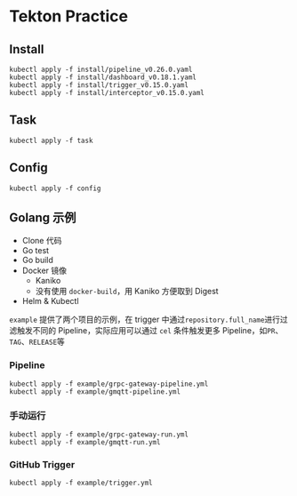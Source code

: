 # Tekton Practice

## Install

```shell
kubectl apply -f install/pipeline_v0.26.0.yaml
kubectl apply -f install/dashboard_v0.18.1.yaml
kubectl apply -f install/trigger_v0.15.0.yaml
kubectl apply -f install/interceptor_v0.15.0.yaml
```

## Task

```shell
kubectl apply -f task
```

## Config

```shell
kubectl apply -f config
```

## Golang 示例

- Clone 代码
- Go test
- Go build
- Docker 镜像
    - Kaniko
    - 没有使用 `docker-build`，用 Kaniko 方便取到 Digest 
- Helm & Kubectl

`example` 提供了两个项目的示例，在 trigger 中通过`repository.full_name`进行过滤触发不同的 Pipeline，实际应用可以通过 `cel` 条件触发更多 Pipeline，如`PR`、`TAG`、`RELEASE`等 

### Pipeline

```shell
kubectl apply -f example/grpc-gateway-pipeline.yml
kubectl apply -f example/gmqtt-pipeline.yml
```

### 手动运行

```shell
kubectl apply -f example/grpc-gateway-run.yml
kubectl apply -f example/gmqtt-run.yml
```

### GitHub Trigger

```shell
kubectl apply -f example/trigger.yml
```
